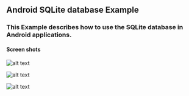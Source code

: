 ## Android SQLite database Example ##

### This Example describes how to use the SQLite database in Android applications. ###

#### Screen shots ####

![alt text](https://github.com/raj-inevitable/android_sqlite_database/blob/master/screen_shots/1.png "List screen")

![alt text](https://github.com/raj-inevitable/android_sqlite_database/blob/master/screen_shots/2.png "Enter some data")

![alt text](https://github.com/raj-inevitable/android_sqlite_database/blob/master/screen_shots/3.png "List details from database")